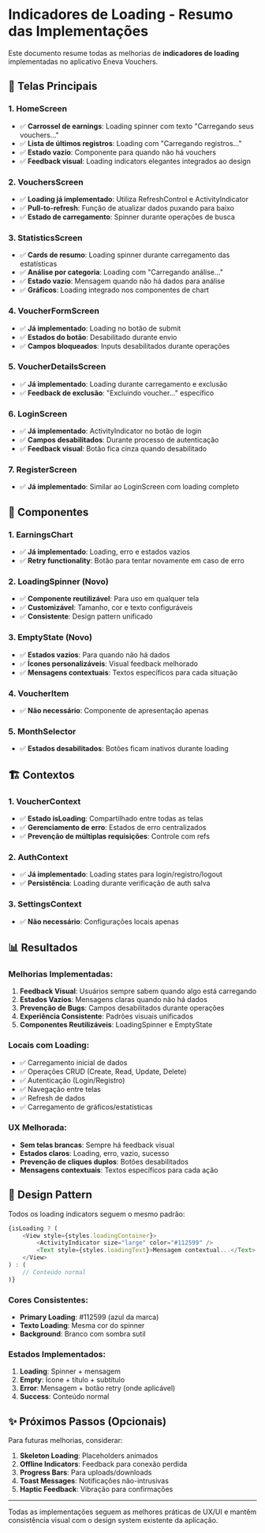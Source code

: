 # Indicadores de Loading - Resumo das Implementações

Este documento resume todas as melhorias de **indicadores de loading** implementadas no aplicativo Eneva Vouchers.

## 📱 Telas Principais

### 1. HomeScreen
- ✅ **Carrossel de earnings**: Loading spinner com texto "Carregando seus vouchers..."
- ✅ **Lista de últimos registros**: Loading com "Carregando registros..."
- ✅ **Estado vazio**: Componente para quando não há vouchers
- ✅ **Feedback visual**: Loading indicators elegantes integrados ao design

### 2. VouchersScreen
- ✅ **Loading já implementado**: Utiliza RefreshControl e ActivityIndicator
- ✅ **Pull-to-refresh**: Função de atualizar dados puxando para baixo
- ✅ **Estado de carregamento**: Spinner durante operações de busca

### 3. StatisticsScreen
- ✅ **Cards de resumo**: Loading spinner durante carregamento das estatísticas
- ✅ **Análise por categoria**: Loading com "Carregando análise..."
- ✅ **Estado vazio**: Mensagem quando não há dados para análise
- ✅ **Gráficos**: Loading integrado nos componentes de chart

### 4. VoucherFormScreen
- ✅ **Já implementado**: Loading no botão de submit
- ✅ **Estados do botão**: Desabilitado durante envio
- ✅ **Campos bloqueados**: Inputs desabilitados durante operações

### 5. VoucherDetailsScreen
- ✅ **Já implementado**: Loading durante carregamento e exclusão
- ✅ **Feedback de exclusão**: "Excluindo voucher..." específico

### 6. LoginScreen
- ✅ **Já implementado**: ActivityIndicator no botão de login
- ✅ **Campos desabilitados**: Durante processo de autenticação
- ✅ **Feedback visual**: Botão fica cinza quando desabilitado

### 7. RegisterScreen
- ✅ **Já implementado**: Similar ao LoginScreen com loading completo

## 🧩 Componentes

### 1. EarningsChart
- ✅ **Já implementado**: Loading, erro e estados vazios
- ✅ **Retry functionality**: Botão para tentar novamente em caso de erro

### 2. LoadingSpinner (Novo)
- ✅ **Componente reutilizável**: Para uso em qualquer tela
- ✅ **Customizável**: Tamanho, cor e texto configuráveis
- ✅ **Consistente**: Design pattern unificado

### 3. EmptyState (Novo)
- ✅ **Estados vazios**: Para quando não há dados
- ✅ **Ícones personalizáveis**: Visual feedback melhorado
- ✅ **Mensagens contextuais**: Textos específicos para cada situação

### 4. VoucherItem
- ✅ **Não necessário**: Componente de apresentação apenas

### 5. MonthSelector
- ✅ **Estados desabilitados**: Botões ficam inativos durante loading

## 🏗️ Contextos

### 1. VoucherContext
- ✅ **Estado isLoading**: Compartilhado entre todas as telas
- ✅ **Gerenciamento de erro**: Estados de erro centralizados
- ✅ **Prevenção de múltiplas requisições**: Controle com refs

### 2. AuthContext
- ✅ **Já implementado**: Loading states para login/registro/logout
- ✅ **Persistência**: Loading durante verificação de auth salva

### 3. SettingsContext
- ✅ **Não necessário**: Configurações locais apenas

## 📊 Resultados

### Melhorias Implementadas:
1. **Feedback Visual**: Usuários sempre sabem quando algo está carregando
2. **Estados Vazios**: Mensagens claras quando não há dados
3. **Prevenção de Bugs**: Campos desabilitados durante operações
4. **Experiência Consistente**: Padrões visuais unificados
5. **Componentes Reutilizáveis**: LoadingSpinner e EmptyState

### Locais com Loading:
- ✅ Carregamento inicial de dados
- ✅ Operações CRUD (Create, Read, Update, Delete)
- ✅ Autenticação (Login/Registro)
- ✅ Navegação entre telas
- ✅ Refresh de dados
- ✅ Carregamento de gráficos/estatísticas

### UX Melhorada:
- **Sem telas brancas**: Sempre há feedback visual
- **Estados claros**: Loading, erro, vazio, sucesso
- **Prevenção de cliques duplos**: Botões desabilitados
- **Mensagens contextuais**: Textos específicos para cada ação

## 🎨 Design Pattern

Todos os loading indicators seguem o mesmo padrão:

```typescript
{isLoading ? (
    <View style={styles.loadingContainer}>
        <ActivityIndicator size="large" color="#112599" />
        <Text style={styles.loadingText}>Mensagem contextual...</Text>
    </View>
) : (
    // Conteúdo normal
)}
```

### Cores Consistentes:
- **Primary Loading**: #112599 (azul da marca)
- **Texto Loading**: Mesma cor do spinner
- **Background**: Branco com sombra sutil

### Estados Implementados:
1. **Loading**: Spinner + mensagem
2. **Empty**: Ícone + título + subtítulo
3. **Error**: Mensagem + botão retry (onde aplicável)
4. **Success**: Conteúdo normal

## ✨ Próximos Passos (Opcionais)

Para futuras melhorias, considerar:
1. **Skeleton Loading**: Placeholders animados
2. **Offline Indicators**: Feedback para conexão perdida  
3. **Progress Bars**: Para uploads/downloads
4. **Toast Messages**: Notificações não-intrusivas
5. **Haptic Feedback**: Vibração para confirmações

---

Todas as implementações seguem as melhores práticas de UX/UI e mantêm consistência visual com o design system existente da aplicação.
